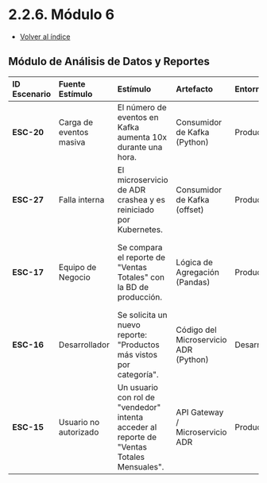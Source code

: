 # 2.2.6. Módulo 6
- [Volver al índice](/2/2.md)

## Módulo de Análisis de Datos y Reportes

| ID Escenario | Fuente Estímulo | Estímulo | Artefacto | Entorno | Respuesta Esperada | Métrica (Respuesta) |
| :--- | :--- | :--- | :--- | :--- | :--- | :--- |
| **ESC-20** | Carga de eventos masiva | El número de eventos en Kafka aumenta 10x durante una hora. | Consumidor de Kafka (Python) | Producción | El servicio procesa los eventos sin acumular un retraso (lag) significativo. | El lag del consumidor de Kafka se mantiene < 5 minutos. |
| **ESC-27** | Falla interna | El microservicio de ADR crashea y es reiniciado por Kubernetes. | Consumidor de Kafka (offset) | Producción |Al reiniciarse, el servicio continúa procesando desde el último punto. | 0 eventos perdidos después de la recuperación del servicio. |
| **ESC-17** | Equipo de Negocio | Se compara el reporte de "Ventas Totales" con la BD de producción. | Lógica de Agregación (Pandas) | Producción | Los totales de ambos sistemas coinciden, demostrando precisión. | La discrepancia entre el reporte y la fuente de verdad es < 0.1%. |
| **ESC-16** | Desarrollador | Se solicita un nuevo reporte: "Productos más vistos por categoría". | Código del Microservicio ADR (Python) | Desarrollo | Un desarrollador implementa la nueva lógica y genera el reporte. | El tiempo para implementar el nuevo reporte es < 8 horas-hombre. |
| **ESC-15** | Usuario no autorizado | Un usuario con rol de "vendedor" intenta acceder al reporte de "Ventas Totales Mensuales". | API Gateway / Microservicio ADR | Producción | El sistema valida el rol del token (Auth0) y deniega el acceso con un error 403 Forbidden. | El 100% de los intentos de acceso por roles no autorizados son bloqueados. |